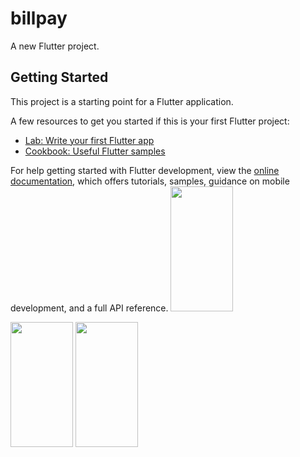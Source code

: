 # billpay

A new Flutter project.

## Getting Started

This project is a starting point for a Flutter application.

A few resources to get you started if this is your first Flutter project:

- [Lab: Write your first Flutter app](https://docs.flutter.dev/get-started/codelab)
- [Cookbook: Useful Flutter samples](https://docs.flutter.dev/cookbook)

For help getting started with Flutter development, view the
[online documentation](https://docs.flutter.dev/), which offers tutorials,
samples, guidance on mobile development, and a full API reference.
<img src="https://user-images.githubusercontent.com/120082312/232291953-3432ac39-b1b4-4b40-9f8f-1f87087d31d6.png"  width="100" height="200">


<img src="https://user-images.githubusercontent.com/120082312/232292148-92eff258-890e-474b-9c9c-fb07a19aba3e.png"  width="100" height="200">


<img src="https://user-images.githubusercontent.com/120082312/232292072-f6217716-7aeb-472b-b0de-34f129b7a554.png"  width="100" height="200">
